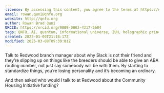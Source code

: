 ```yaml
---
license: By accessing this content, you agree to the terms at https://qnfo.org/LICENSE
email: rowan.quni@qnfo.org
website: http://qnfo.org
author: Rowan Brad Quni
ORCID: https://orcid.org/0009-0002-4317-5604
tags: QNFO, AI, quantum, informational universe, IUH, holographic principle
created: 2025-01-09T21:18:17Z
modified: 2025-03-08T09:39:01Z
---
```


Talk to Redwood branch manager about why Slack is not their friend and they’re slipping up on things like the breeders should be able to give an ABA routing number, not just say somebody will be with them. By starting to standardize things, you’re losing personality and it’s becoming an ordinary.

And then asked who would I talk to at Redwood about the Community Housing Initiative funding?
